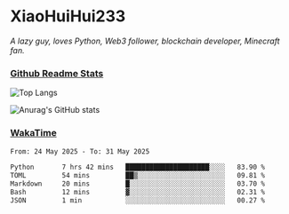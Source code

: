 # XiaoHuiHui233

*A lazy guy, loves Python, Web3 follower, blockchain developer, Minecraft fan.*

### [Github Readme Stats](https://github.com/anuraghazra/github-readme-stats)

![Top Langs](https://github-readme-stats.vercel.app/api/top-langs/?username=XiaoHuiHui233&layout=compact&theme=github_dark)

![Anurag's GitHub stats](https://github-readme-stats.vercel.app/api?username=XiaoHuiHui233&show_icons=true&theme=github_dark)

### [WakaTime](https://wakatime.com)

<!--START_SECTION:waka-->

```txt
From: 24 May 2025 - To: 31 May 2025

Python       7 hrs 42 mins   █████████████████████░░░░   83.90 %
TOML         54 mins         ██▒░░░░░░░░░░░░░░░░░░░░░░   09.81 %
Markdown     20 mins         █░░░░░░░░░░░░░░░░░░░░░░░░   03.70 %
Bash         12 mins         ▓░░░░░░░░░░░░░░░░░░░░░░░░   02.31 %
JSON         1 min           ░░░░░░░░░░░░░░░░░░░░░░░░░   00.27 %
```

<!--END_SECTION:waka-->
